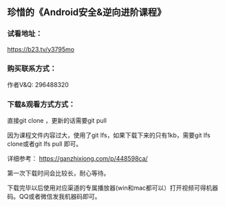 ## 珍惜的《Android安全&逆向进阶课程》



### 试看地址：

https://b23.tv/y3795mo

### 购买联系方式：

作者V&Q: 296488320



### 下载&观看方式方式：

直接git clone ，更新的话需要git pull 

因为课程文件内容过大，使用了git lfs，如果下载下来的只有1kb，需要git lfs clone或者git lfs pull 即可。

详细参考：
https://ganzhixiong.com/p/448598ca/

第一次下载时间会比较长，耐心等待。



下载完毕以后使用对应渠道的专属播放器(win和mac都可以）打开视频可得机器码。QQ或者微信发我机器码即可。
